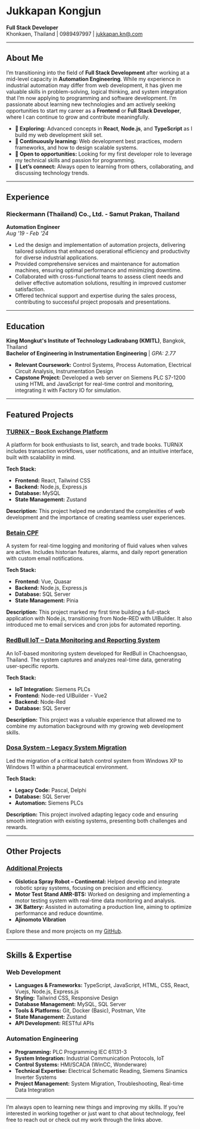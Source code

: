 # Jukkapan Kongjun

**Full Stack Developer**  
Khonkaen, Thailand | 0989497997 | [jukkapan.kn@.com](mailto:jukkapan.kn@.com)

---

## About Me

I’m transitioning into the field of **Full Stack Development** after working at a mid-level capacity in **Automation Engineering**. While my experience in industrial automation may differ from web development, it has given me valuable skills in problem-solving, logical thinking, and system integration that I’m now applying to programming and software development. I’m passionate about learning new technologies and am actively seeking opportunities to start my career as a **Frontend** or **Full Stack Developer**, where I can continue to grow and contribute meaningfully.

- **🔭 Exploring:** Advanced concepts in **React**, **Node.js**, and **TypeScript** as I build my web development skill set.
- **🌱 Continuously learning:** Web development best practices, modern frameworks, and how to design scalable systems.
- **💼 Open to opportunities:** Looking for my first developer role to leverage my technical skills and passion for programming.
- **💬 Let’s connect:** Always open to learning from others, collaborating, and discussing technology trends.

---

## Experience

### Rieckermann (Thailand) Co., Ltd. - Samut Prakan, Thailand  
**Automation Engineer**  
*Aug '19 - Feb '24*  
- Led the design and implementation of automation projects, delivering tailored solutions that enhanced operational efficiency and productivity for diverse industrial applications.
- Provided comprehensive services and maintenance for automation machines, ensuring optimal performance and minimizing downtime.
- Collaborated with cross-functional teams to assess client needs and deliver effective automation solutions, resulting in improved customer satisfaction.
- Offered technical support and expertise during the sales process, contributing to successful project proposals and presentations.

---

## Education

**King Mongkut's Institute of Technology Ladkrabang (KMITL)**, Bangkok, Thailand  
**Bachelor of Engineering in Instrumentation Engineering** | *GPA: 2.77*  
- **Relevant Coursework:** Control Systems, Process Automation, Electrical Circuit Analysis, Instrumentation Design
- **Capstone Project:** Developed a web server on Siemens PLC S7-1200 using HTML and JavaScript for real-time control and monitoring, integrating it with Factory IO for simulation.
---

## Featured Projects

### [TURNiX – Book Exchange Platform](https://github.com/Not-Jukkapan/book-exchange)
A platform for book enthusiasts to list, search, and trade books. TURNiX includes transaction workflows, user notifications, and an intuitive interface, built with scalability in mind.

**Tech Stack:**
- **Frontend:** React, Tailwind CSS
- **Backend:** Node.js, Express.js
- **Database:** MySQL
- **State Management:** Zustand

**Description:**
This project helped me understand the complexities of web development and the importance of creating seamless user experiences.

### [Betain CPF](https://github.com/yourusername/turnix) 
A system for real-time logging and monitoring of fluid values when valves are active. Includes historian features, alarms, and daily report generation with custom email notifications.

**Tech Stack:**
- **Frontend:** Vue, Quasar
- **Backend:** Node.js, Express.js
- **Database:** SQL Server
- **State Management:** Pinia
  
**Description:**
This project marked my first time building a full-stack application with Node.js, transitioning from Node-RED with UIBuilder. It also introduced me to email services and cron jobs for automated reporting.

### [RedBull IoT – Data Monitoring and Reporting System](https://github.com/yourusername/redbull-iot)
An IoT-based monitoring system developed for RedBull in Chachoengsao, Thailand. The system captures and analyzes real-time data, generating user-specific reports.

**Tech Stack:**
- **IoT Integration:** Siemens PLCs
- **Frontend:** Node-red UIBuilder - Vue2
- **Backend:** Node-Red
- **Database:** SQL Server

**Description:**
This project was a valuable experience that allowed me to combine my automation background with my growing web development skills.


### [Dosa System – Legacy System Migration](https://github.com/yourusername/legacy-system-migration)
Led the migration of a critical batch control system from Windows XP to Windows 11 within a pharmaceutical environment.

**Tech Stack:**
- **Legacy Code:** Pascal, Delphi
- **Database:** SQL Server
- **Automation:** Siemens PLCs

**Description:**
This project involved adapting legacy code and ensuring smooth integration with existing systems, presenting both challenges and rewards.

---

## Other Projects

### [Additional Projects](https://github.com/yourusername/other-projects)
- **Gislotica Spray Robot – Continental:** Helped develop and integrate robotic spray systems, focusing on precision and efficiency.
- **Motor Test Stand AMR-BTS:** Worked on designing and implementing a motor testing system with real-time data monitoring and analysis.
- **3K Battery:** Assisted in automating a production line, aiming to optimize performance and reduce downtime.
- **Ajinomoto Vibration**

Explore these and more projects on my [GitHub](https://github.com/Not-Jukkapan?tab=repositories).

---

## Skills & Expertise

### Web Development
- **Languages & Frameworks:** TypeScript, JavaScript, HTML, CSS, React, Vuejs, Node.js, Express.js
- **Styling:** Tailwind CSS, Responsive Design
- **Database Management:** MySQL, SQL Server
- **Tools & Platforms:** Git, Docker (Basic), Postman, Vite
- **State Management:** Zustand
- **API Development:** RESTful APIs

### Automation Engineering
- **Programming:** PLC Programming IEC 61131-3
- **System Integration:** Industrial Communication Protocols, IoT
- **Control Systems:** HMI/SCADA (WinCC, Wonderware)
- **Technical Expertise:** Electrical Schematic Reading, Siemens Sinamics Inverter Systems
- **Project Management:** System Migration, Troubleshooting, Real-time Data Integration

---

I’m always open to learning new things and improving my skills. If you’re interested in working together or just want to chat about technology, feel free to reach out or check out my work through the links above.

